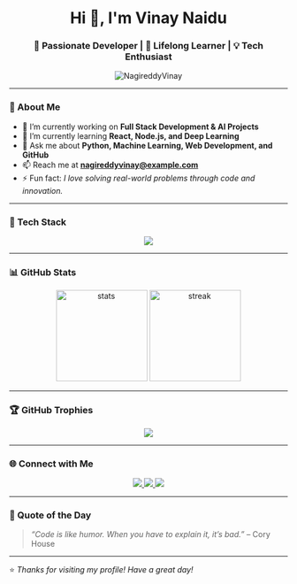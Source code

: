 <h1 align="center">Hi 👋, I'm Vinay Naidu</h1>
<h3 align="center">🚀 Passionate Developer | 🌱 Lifelong Learner | 💡 Tech Enthusiast</h3>

<p align="center">
  <img src="https://komarev.com/ghpvc/?username=NagireddyVinay&label=Profile%20views&color=0e75b6&style=flat" alt="NagireddyVinay" />
</p>

---

### 🌟 About Me

- 🔭 I’m currently working on **Full Stack Development & AI Projects**  
- 🌱 I’m currently learning **React, Node.js, and Deep Learning**  
- 💬 Ask me about **Python, Machine Learning, Web Development, and GitHub**  
- 📫 Reach me at **nagireddyvinay@example.com**  
- ⚡ Fun fact: *I love solving real-world problems through code and innovation.*

---

### 🧰 Tech Stack

<p align="center">
  <img src="https://skillicons.dev/icons?i=python,java,html,css,js,react,nodejs,express,mongodb,mysql,git,github,vscode,linux" />
</p>

---

### 📊 GitHub Stats

<p align="center">
  <img src="https://github-readme-stats.vercel.app/api?username=NagireddyVinay&show_icons=true&theme=radical" alt="stats" height="165" />
  <img src="https://github-readme-streak-stats.herokuapp.com/?user=NagireddyVinay&theme=radical" alt="streak" height="165" />
</p>

---

### 🏆 GitHub Trophies

<p align="center">
  <img src="https://github-profile-trophy.vercel.app/?username=NagireddyVinay&theme=radical&no-frame=false&no-bg=true&margin-w=4" />
</p>

---

### 🌐 Connect with Me

<p align="center">
  <a href="https://linkedin.com/in/nagireddyvinay" target="_blank">
    <img src="https://img.shields.io/badge/LinkedIn-0077B5?logo=linkedin&logoColor=white" />
  </a>
  <a href="https://x.com/nagireddyvinay" target="_blank">
    <img src="https://img.shields.io/badge/Twitter-1DA1F2?logo=twitter&logoColor=white" />
  </a>
  <a href="mailto:nagireddyvinay@example.com">
    <img src="https://img.shields.io/badge/Email-D14836?logo=gmail&logoColor=white" />
  </a>
</p>

---

### 💬 Quote of the Day

> *“Code is like humor. When you have to explain it, it’s bad.”* – Cory House

---

⭐️ *Thanks for visiting my profile! Have a great day!*  
